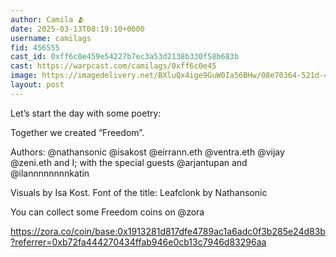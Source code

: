 ```yaml
---
author: Camila 🫂
date: 2025-03-13T08:19:10+0000
username: camilags
fid: 456555
cast_id: 0xff6c0e459e54227b7ec3a53d2138b330f58b683b
cast: https://warpcast.com/camilags/0xff6c0e45
image: https://imagedelivery.net/BXluQx4ige9GuW0Ia56BHw/08e70364-521d-45ec-9783-42f81e915300/original
layout: post
---
```

Let’s start the day with some poetry:  
  
Together we created “Freedom”.   
  
Authors: @nathansonic @isakost   @eirrann.eth @ventra.eth  @vijay   @zeni.eth  and I; with the special guests @arjantupan and @ilannnnnnnnkatin     
  
Visuals by Isa Kost. Font of the title: Leafclonk by Nathansonic  
  
You can collect some Freedom coins on @zora   
  
https://zora.co/coin/base:0x1913281d817dfe4789ac1a6adc0f3b285e24d83b?referrer=0xb72fa444270434ffab946e0cb13c7946d83296aa  

<img src='https://imagedelivery.net/BXluQx4ige9GuW0Ia56BHw/08e70364-521d-45ec-9783-42f81e915300/original' alt='' referrerpolicy='no-referrer'/>